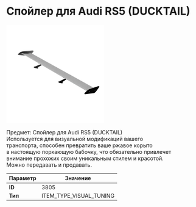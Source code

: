 # Спойлер для Audi RS5 (DUCKTAIL)

![Item Image](../img/3805.webp?raw=true)

Предмет: Спойлер для Audi RS5 (DUCKTAIL)<br>Используется для визуальной модификаций вашего<br>транспорта, способен превратить ваше ржавое корыто<br>в настоящую порхающую бабочку, что обязательно привлечет<br>внимание прохожих своим уникальным стилем и красотой.<br>Можно передавать и продавать.


| Параметр | Значение |
|----------|----------|
| **ID** | 3805 |
| **Тип** | ITEM_TYPE_VISUAL_TUNING |

